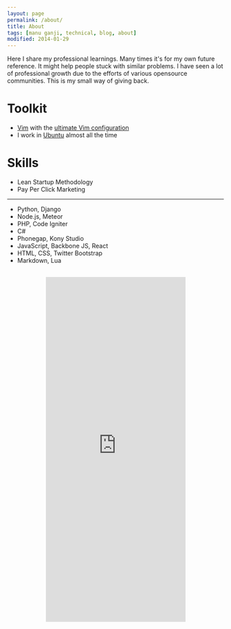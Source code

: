 ```yaml
---
layout: page
permalink: /about/
title: About
tags: [manu ganji, technical, blog, about]
modified: 2014-01-29
---
```


Here I share my professional learnings. Many times it's for my own future reference. It might help people stuck with similar problems. I have seen a lot of professional growth due to the efforts of various opensource communities. This is my small way of giving back.

# Toolkit 

* [Vim](http://www.vim.org/) with the [ultimate Vim configuration](http://amix.dk/vim/vimrc.html)
* I work in [Ubuntu](http://ubuntu.com) almost all the time

# Skills

* Lean Startup Methodology
* Pay Per Click Marketing

---

* Python, Django
* Node.js, Meteor
* PHP, Code Igniter
* C#
* Phonegap, Kony Studio
* JavaScript, Backbone JS, React
* HTML, CSS, Twitter Bootstrap
* Markdown, Lua

<center style="margin-top:30px;">
    <iframe style="min-width:325px;" src="https://docs.google.com/forms/d/1OL07Y_5TqQdef2EoGwNMRCaY7yy5yD9rT5kGsAkgk1I/viewform?embedded=true" width="35%" height="800" frameborder="0" marginheight="0" marginwidth="0">Loading...</iframe>
</center>
